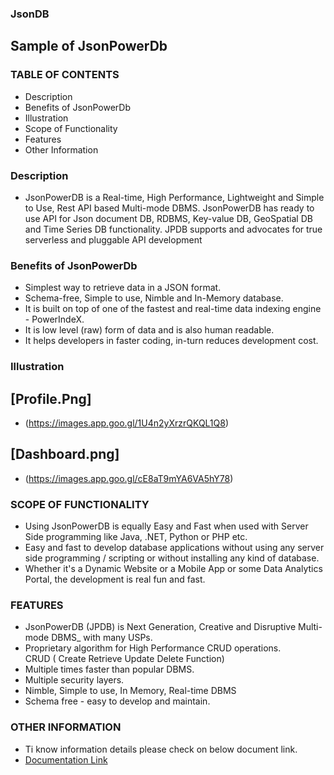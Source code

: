 ### JsonDB

## Sample of JsonPowerDb

### TABLE OF CONTENTS

- Description
- Benefits of JsonPowerDb
- Illustration
- Scope of Functionality
- Features
- Other Information

### Description
- JsonPowerDB is a Real-time, High Performance, Lightweight and Simple to Use, Rest API based Multi-mode DBMS. JsonPowerDB has ready to use API for Json document DB, RDBMS, Key-value DB, GeoSpatial DB and Time Series DB functionality. JPDB supports and advocates for true serverless and pluggable API development

### Benefits of JsonPowerDb
- Simplest way to retrieve data in a JSON format.
- Schema-free, Simple to use, Nimble and In-Memory database.
- It is built on top of one of the fastest and real-time data indexing engine - PowerIndeX.
- It is low level (raw) form of data and is also human readable.
- It helps developers in faster coding, in-turn reduces development cost.

### Illustration
## [Profile.Png]

- (https://images.app.goo.gl/1U4n2yXrzrQKQL1Q8)

## [Dashboard.png]

- (https://images.app.goo.gl/cE8aT9mYA6VA5hY78)

### SCOPE OF FUNCTIONALITY

- Using JsonPowerDB is equally Easy and Fast when used with Server Side programming like Java, .NET, Python or PHP etc.
- Easy and fast to develop database applications without using any server side programming / scripting or without installing any kind of database.
- Whether it's a Dynamic Website or a Mobile App or some Data Analytics Portal, the development is real fun and fast. 

### FEATURES

- JsonPowerDB (JPDB) is Next Generation, Creative and Disruptive Multi-mode DBMS_ with many USPs.
- Proprietary algorithm for High Performance CRUD operations.  
     CRUD ( Create Retrieve Update Delete Function)
- Multiple times faster than popular DBMS.
- Multiple security layers.
- Nimble, Simple to use, In Memory, Real-time DBMS
- Schema free - easy to develop and maintain.

### OTHER INFORMATION

- Ti know information details please check on below document link.
- [Documentation Link](http://login2explore.com/jpdb/docs.html)

